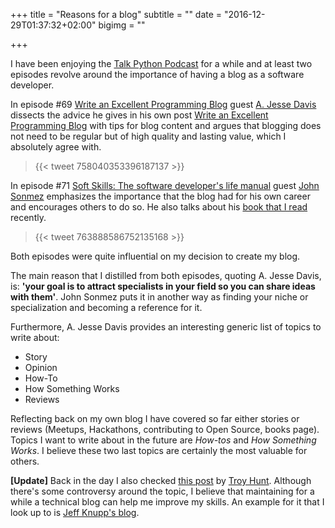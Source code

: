 +++
title = "Reasons for a blog"
subtitle = ""
date = "2016-12-29T01:37:32+02:00"
bigimg = ""

+++

I have been enjoying the [Talk Python Podcast](https://talkpython.fm/episodes/all) for a while and at least two episodes revolve around the importance of having a blog as a software developer.
<!--more-->

In episode #69 [Write an Excellent Programming Blog](https://talkpython.fm/episodes/show/69/write-an-excellent-programming-blog) guest [A. Jesse Davis](https://twitter.com/jessejiryudavis) dissects the advice he gives in his own post [Write an Excellent Programming Blog](https://emptysqua.re/blog/write-an-excellent-programming-blog/) with tips for blog content and argues that blogging does not need to be regular but of high quality and lasting value, which I absolutely agree with.

<blockquote class="twitter-tweet tw-align-center">{{< tweet 758040353396187137 >}}</blockquote>

In episode #71 [Soft Skills: The software developer's life manual](https://talkpython.fm/episodes/show/71/soft-skills-the-software-developer-s-life-manual) guest [John Sonmez](http://twitter.com/jsonmez) emphasizes the importance that the blog had for his own career and encourages others to do so. He also talks about his [book that I read](https://esaezgil.github.io/page/books_finished/) recently.

<blockquote class="twitter-tweet tw-align-center">{{< tweet 763888586752135168 >}}</blockquote>

Both episodes were quite influential on my decision to create my blog.

The main reason that I distilled from both episodes, quoting A. Jesse Davis, is: **'your goal is to attract specialists in your field so you can share ideas with them'**. John Sonmez puts it in another way as finding your niche or specialization and becoming a reference for it.

Furthermore, A. Jesse Davis provides an interesting generic list of topics to write about:

- Story
- Opinion
- How-To
- How Something Works
- Reviews

Reflecting back on my own blog I have covered so far either stories or reviews (Meetups, Hackathons, contributing to Open Source, books page). Topics I want to write about in the future are *How-tos* and *How Something Works*. I believe these two last topics are certainly the most valuable for others.

**[Update]** Back in the day I also checked [this post](https://www.troyhunt.com/the-ghost-who-codes-how-anonymity-is/) by [Troy Hunt](https://twitter.com/troyhunt). Although there's some controversy around the topic, I believe that maintaining for a while a technical blog can help me improve my skills. An example for it that I look up to is [Jeff Knupp's blog](https://jeffknupp.com/).
